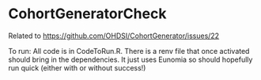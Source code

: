 # CohortGeneratorCheck
Related to https://github.com/OHDSI/CohortGenerator/issues/22

To run: All code is in CodeToRun.R. There is a renv file that once activated should bring in the dependencies. It just uses Eunomia so should hopefully run quick (either with or without success!)
